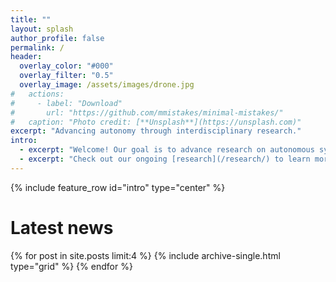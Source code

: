 ```yaml
---
title: ""
layout: splash
author_profile: false
permalink: /
header:
  overlay_color: "#000"
  overlay_filter: "0.5"
  overlay_image: /assets/images/drone.jpg
#   actions:
#     - label: "Download"
#       url: "https://github.com/mmistakes/minimal-mistakes/"
#   caption: "Photo credit: [**Unsplash**](https://unsplash.com)"
excerpt: "Advancing autonomy through interdisciplinary research."
intro: 
  - excerpt: "Welcome! Our goal is to advance research on autonomous systems with a focus on autonomous agents that interact with each other and humans. We primarily work at the intersection of artificial intelligence, machine learning, multi-agent systems, and controls, though we often draw inspiration from other fields, like neuroscience, as well."
  - excerpt: "Check out our ongoing [research](/research/) to learn more!"
---
```


{% include feature_row id="intro" type="center" %}

<!-- # Highlighted projects -->

# Latest news

<!-- <div class="feature__wrapper">
  {% for post in site.posts limit:3 %}
     {% include archive-single.html %}
  {% endfor %}
</div> -->

<div class="grid__wrapper">
  {% for post in site.posts limit:4 %}
    {% include archive-single.html type="grid" %}
  {% endfor %}
</div>
